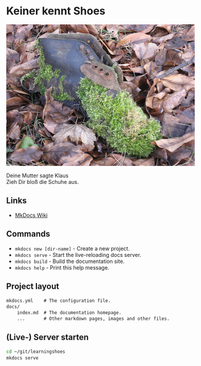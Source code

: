 # Keiner kennt Shoes

![Silo](images/shoesmoos.jpg)

Deine Mutter sagte Klaus   
Zieh Dir bloß die Schuhe aus.

## Links

  * [MkDocs Wiki](https://github.com/mkdocs/mkdocs/wiki)


## Commands

* `mkdocs new [dir-name]` - Create a new project.
* `mkdocs serve` - Start the live-reloading docs server.
* `mkdocs build` - Build the documentation site.
* `mkdocs help` - Print this help message.

## Project layout

    mkdocs.yml    # The configuration file.
    docs/
        index.md  # The documentation homepage.
        ...       # Other markdown pages, images and other files.

## (Live-) Server starten

~~~bash
cd ~/git/learningshoes
mkdocs serve
~~~
